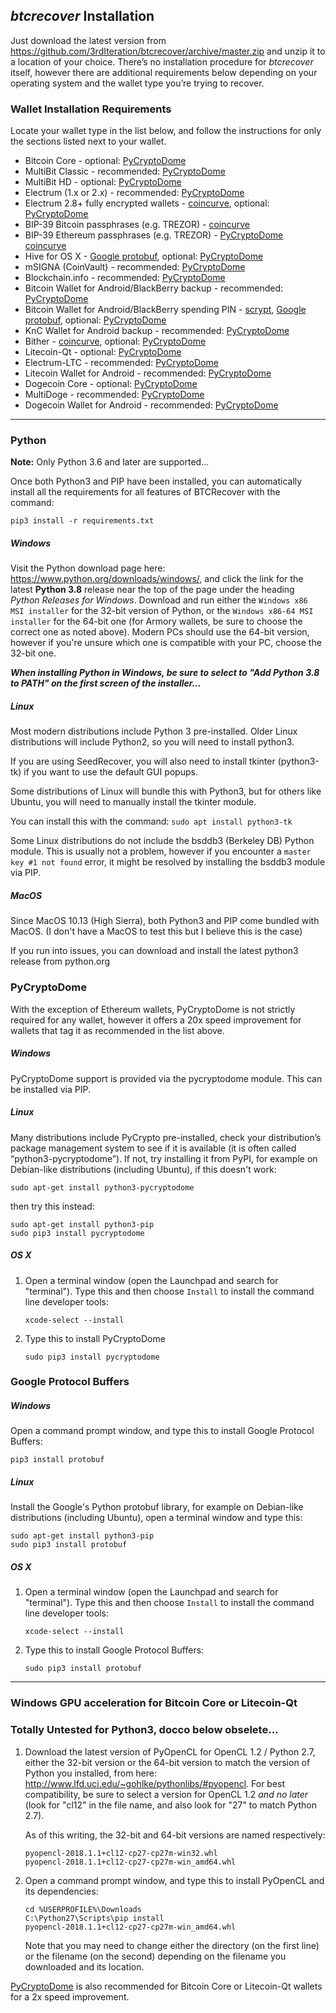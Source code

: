 ## *btcrecover* Installation ##

Just download the latest version from <https://github.com/3rdIteration/btcrecover/archive/master.zip> and unzip it to a location of your choice. There’s no installation procedure for *btcrecover* itself, however there are additional requirements below depending on your operating system and the wallet type you’re trying to recover.

### Wallet Installation Requirements ###

Locate your wallet type in the list below, and follow the instructions for only the sections listed next to your wallet.

 * Bitcoin Core - optional: [PyCryptoDome](#pycryptodome)
 * MultiBit Classic - recommended: [PyCryptoDome](#pycryptodome)
 * MultiBit HD - optional: [PyCryptoDome](#pycryptodome)
 * Electrum (1.x or 2.x) - recommended: [PyCryptoDome](#pycryptodome)
 * Electrum 2.8+ fully encrypted wallets - [coincurve](Seedrecover_Quick_Start_Guide.md#installation), optional: [PyCryptoDome](#pycryptodome)
 * BIP-39 Bitcoin passphrases (e.g. TREZOR) - [coincurve](Seedrecover_Quick_Start_Guide.md#installation)
 * BIP-39 Ethereum passphrases (e.g. TREZOR) - [PyCryptoDome](#pycryptodome) [coincurve](Seedrecover_Quick_Start_Guide.md#installation)
 * Hive for OS X - [Google protobuf](#google-protocol-buffers), optional: [PyCryptoDome](#pycryptodome)
 * mSIGNA (CoinVault) - recommended: [PyCryptoDome](#pycryptodome)
 * Blockchain.info - recommended: [PyCryptoDome](#pycryptodome)
 * Bitcoin Wallet for Android/BlackBerry backup - recommended: [PyCryptoDome](#pycryptodome)
 * Bitcoin Wallet for Android/BlackBerry spending PIN - [scrypt](#scrypt), [Google protobuf](#google-protocol-buffers), optional: [PyCryptoDome](#pycryptodome)
 * KnC Wallet for Android backup - recommended: [PyCryptoDome](#pycryptodome)
 * Bither - [coincurve](Seedrecover_Quick_Start_Guide.md#installation), optional: [PyCryptoDome](#pycryptodome)
 * Litecoin-Qt -  optional: [PyCryptoDome](#pycryptodome)
 * Electrum-LTC - recommended: [PyCryptoDome](#pycryptodome)
 * Litecoin Wallet for Android - recommended: [PyCryptoDome](#pycryptodome)
 * Dogecoin Core -  optional: [PyCryptoDome](#pycryptodome)
 * MultiDoge - recommended: [PyCryptoDome](#pycryptodome)
 * Dogecoin Wallet for Android - recommended: [PyCryptoDome](#pycryptodome)


----------


### Python ###

**Note:** Only Python 3.6 and later are supported...

Once both Python3 and PIP have been installed, you can automatically install all the requirements for all features of BTCRecover with the command:

`pip3 install -r requirements.txt`

##### Windows #####

Visit the Python download page here: <https://www.python.org/downloads/windows/>, and click the link for the latest **Python 3.8** release near the top of the page under the heading *Python Releases for Windows*. Download and run either the `Windows x86 MSI installer` for the 32-bit version of Python, or the `Windows x86-64 MSI installer` for the 64-bit one (for Armory wallets, be sure to choose the correct one as noted above). Modern PCs should use the 64-bit version, however if you're unsure which one is compatible with your PC, choose the 32-bit one.

_**When installing Python in Windows, be sure to select to "Add Python 3.8 to PATH" on the first screen of the installer...**_

##### Linux #####

Most modern distributions include Python 3 pre-installed. Older Linux distributions will include Python2, so you will need to install python3.

If you are using SeedRecover, you will also need to install tkinter (python3-tk) if you want to use the default GUI popups.

Some distributions of Linux will bundle this with Python3, but for others like Ubuntu, you will need to manually install the tkinter module.

You can install this with the command: `sudo apt install python3-tk`

Some Linux distributions do not include the bsddb3 (Berkeley DB) Python module. This is usually not a problem, however if you encounter a `master key #1 not found` error, it might be resolved by installing the bsddb3 module via PIP.

##### MacOS #####

Since MacOS 10.13 (High Sierra), both Python3 and PIP come bundled with MacOS. (I don't have a MacOS to test this but I believe this is the case)

If you run into issues, you can download and install the latest python3 release from python.org

### PyCryptoDome ###

With the exception of Ethereum wallets, PyCryptoDome is not strictly required for any wallet, however it offers a 20x speed improvement for wallets that tag it as recommended in the list above.

##### Windows #####

PyCryptoDome support is provided via the pycryptodome module. This can be installed via PIP.

##### Linux #####

Many distributions include PyCrypto pre-installed, check your distribution’s package management system to see if it is available (it is often called “python3-pycryptodome”). If not, try installing it from PyPI, for example on Debian-like distributions (including Ubuntu), if this doesn't work:

    sudo apt-get install python3-pycryptodome

then try this instead:

    sudo apt-get install python3-pip
    sudo pip3 install pycryptodome

##### OS X #####

 1. Open a terminal window (open the Launchpad and search for "terminal"). Type this and then choose `Install` to install the command line developer tools:

        xcode-select --install

 2. Type this to install PyCryptoDome

        sudo pip3 install pycryptodome


### Google Protocol Buffers ###

##### Windows #####

Open a command prompt window, and type this to install Google Protocol Buffers:

    pip3 install protobuf

##### Linux #####

Install the Google's Python protobuf library, for example on Debian-like distributions (including Ubuntu), open a terminal window and type this:

    sudo apt-get install python3-pip
    sudo pip3 install protobuf

##### OS X #####

 1. Open a terminal window (open the Launchpad and search for "terminal"). Type this and then choose `Install` to install the command line developer tools:

        xcode-select --install

 2. Type this to install Google Protocol Buffers:

        sudo pip3 install protobuf

----------


### Windows GPU acceleration for Bitcoin Core or Litecoin-Qt ### 

### Totally Untested for Python3, docco below obselete...

 1. Download the latest version of PyOpenCL for OpenCL 1.2 / Python 2.7, either the 32-bit version or the 64-bit version to match the version of Python you installed, from here: <http://www.lfd.uci.edu/~gohlke/pythonlibs/#pyopencl>. For best compatibility, be sure to select a version for OpenCL 1.2 *and no later* (look for "cl12" in the file name, and also look for "27" to match Python 2.7).

    As of this writing, the 32-bit and 64-bit versions are named respectively:

        pyopencl‑2018.1.1+cl12‑cp27‑cp27m‑win32.whl
        pyopencl‑2018.1.1+cl12‑cp27‑cp27m‑win_amd64.whl

 2. Open a command prompt window, and type this to install PyOpenCL and its dependencies:

        cd %USERPROFILE%\Downloads
        C:\Python27\Scripts\pip install pyopencl‑2018.1.1+cl12‑cp27‑cp27m‑win_amd64.whl

    Note that you may need to change either the directory (on the first line) or the filename (on the second) depending on the filename you downloaded and its location.

[PyCryptoDome](#pycryptodome) is also recommended for Bitcoin Core or Litecoin-Qt wallets for a 2x speed improvement.
